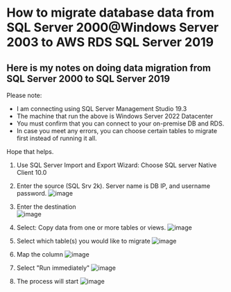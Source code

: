 # How to migrate database data from SQL Server 2000@Windows Server 2003 to AWS RDS SQL Server 2019

## Here is my notes on doing data migration from SQL Server 2000 to SQL Server 2019

Please note: 
- I am connecting using SQL Server Management Studio 19.3
- The machine that run the above is Windows Server 2022 Datacenter
- You must confirm that you can connect to your on-premise DB and RDS.
- In case you meet any errors, you can choose certain tables to migrate first instead of running it all.

Hope that helps.

1. Use SQL Server Import and Export Wizard: Choose SQL server Native Client 10.0
2. Enter the source (SQL Srv 2k).  Server name is DB IP, and username password.
![image](https://github.com/alucard001/migrate-from-2k3-to-rds-sql-server-2019/assets/1968244/2a3ece30-fb62-4c1a-9e99-13ce8f715c35)

1. Enter the destination   
![image](https://github.com/alucard001/migrate-from-2k3-to-rds-sql-server-2019/assets/1968244/a65ca0ae-1de8-4443-bf9d-0721b453ec7d)

1. Select: Copy data from one or more tables or views.
![image](https://github.com/alucard001/migrate-from-2k3-to-rds-sql-server-2019/assets/1968244/8317ac7f-6399-40b2-9300-879cbc9dc3ec)

1. Select which table(s) you would like to migrate
![image](https://github.com/alucard001/migrate-from-2k3-to-rds-sql-server-2019/assets/1968244/e851b49a-12eb-4f5e-b23d-ac01a27fb434)

1. Map the column
![image](https://github.com/alucard001/migrate-from-2k3-to-rds-sql-server-2019/assets/1968244/d4792f3a-5f03-45b3-a655-28e8798ea371)

1. Select "Run immediately"
![image](https://github.com/alucard001/migrate-from-2k3-to-rds-sql-server-2019/assets/1968244/8f2636d4-7e35-4dd0-8148-2b54ce5572be)

1. The process will start
![image](https://github.com/alucard001/migrate-from-2k3-to-rds-sql-server-2019/assets/1968244/f7fa17b1-c6fc-4f3f-b475-cfddbd7c5a31)
